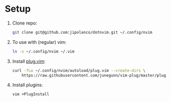# Setup

1.  Clone repo:

    ```bash
    git clone git@github.com:jipolanco/dotnvim.git ~/.config/nvim
    ```

1.  To use with (regular) vim:

    ```bash
    ln -s ~/.config/nvim ~/.vim
    ```

1.  Install [plug.vim](https://github.com/junegunn/vim-plug):

    ```bash
    curl -fLo ~/.config/nvim/autoload/plug.vim --create-dirs \
        https://raw.githubusercontent.com/junegunn/vim-plug/master/plug.vim
    ```

1.  Install plugins:

    ```bash
    vim +PlugInstall
    ```

